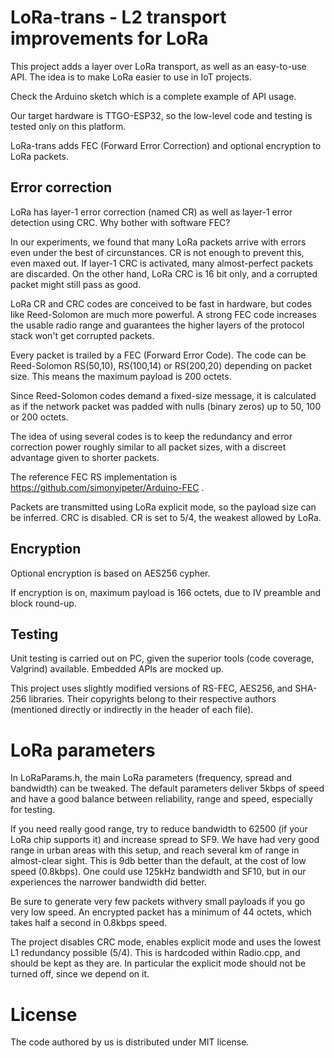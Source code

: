 # LoRa-trans - L2 transport improvements for LoRa

This project adds a layer over LoRa transport, as well as an
easy-to-use API. The idea is to make LoRa easier to use in IoT projects.

Check the Arduino sketch which is a complete example of API usage.

Our target hardware is TTGO-ESP32, so the low-level code and testing is
tested only on this platform.

LoRa-trans adds FEC (Forward Error Correction) and optional encryption
to LoRa packets.

## Error correction

LoRa has layer-1 error correction (named CR) as well as layer-1 error
detection using CRC. Why bother with software FEC?

In our experiments, we found that many LoRa packets arrive with errors even under
the best of circunstances. CR is not enough to prevent this, even maxed out.
If layer-1 CRC is activated, many almost-perfect packets are discarded. On the
other hand, LoRa CRC is 16 bit only, and a corrupted packet might still pass
as good.

LoRa CR and CRC codes are conceived to be fast in hardware, but codes like
Reed-Solomon are much more powerful. A strong FEC code increases the
usable radio range and guarantees the higher layers of the protocol stack
won't get corrupted packets.

Every packet is trailed by a FEC (Forward Error Code). The code can be
Reed-Solomon RS(50,10), RS(100,14) or RS(200,20) depending on packet
size. This means the maximum payload is 200 octets.

Since Reed-Solomon codes demand a fixed-size message, it is calculated as if
the network packet was padded with nulls (binary zeros) up to 50, 100 or 200
octets.

The idea of using several codes is to keep the redundancy and error correction
power roughly similar to all packet sizes, with a discreet advantage given to
shorter packets.

The reference FEC RS implementation is https://github.com/simonyipeter/Arduino-FEC .

Packets are transmitted using LoRa explicit mode, so the payload size can be inferred.
CRC is disabled. CR is set to 5/4, the weakest allowed by LoRa.

## Encryption

Optional encryption is based on AES256 cypher.

If encryption is on, maximum payload is 166 octets, due to IV preamble and block round-up.

## Testing

Unit testing is carried out on PC, given the superior tools (code coverage,
Valgrind) available. Embedded APIs are mocked up.

This project uses slightly modified versions of RS-FEC, AES256, and SHA-256 
libraries. Their copyrights belong to their respective authors (mentioned 
directly or indirectly in the header of each file).

# LoRa parameters

In LoRaParams.h, the main LoRa parameters (frequency, spread and bandwidth)
can be tweaked. The default parameters deliver 5kbps of speed and have a good
balance between reliability, range and speed, especially for testing.

If you need really good range, try to reduce bandwidth to 62500 (if your LoRa
chip supports it) and increase spread to SF9. We have had very good range in
urban areas with this setup, and reach several km of range in almost-clear sight.
This is 9db better than the default, at the cost of low speed (0.8kbps). One could
use 125kHz bandwidth and SF10, but in our experiences the narrower bandwidth did
better.

Be sure to generate very few packets withvery small payloads if you go very low speed.
An encrypted packet has a minimum of 44 octets, which takes half a second
in 0.8kbps speed.

The project disables CRC mode, enables explicit mode and uses the lowest
L1 redundancy possible (5/4). This is hardcoded within Radio.cpp, and should
be kept as they are. In particular the explicit mode should not be turned off,
since we depend on it.

# License

The code authored by us is distributed under MIT license.
